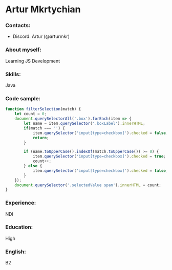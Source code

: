 # Artur Mkrtychian

### Contacts:
- Discord: Artur (@arturmkr)

### About myself:
Learning JS Development

### Skills:
Java

### Code sample:
```javascript
function filterSelection(match) {
    let count = 0;
    document.querySelectorAll('.box').forEach(item => {
        let name = item.querySelector('.boxLabel').innerHTML;
        if(match === '') {
            item.querySelector('input[type=checkbox]').checked = false;
            return;
        }

        if (name.toUpperCase().indexOf(match.toUpperCase()) >= 0) {
            item.querySelector('input[type=checkbox]').checked = true;
            count++;
        } else {
            item.querySelector('input[type=checkbox]').checked = false;
        }
    });
    document.querySelector('.selectedValue span').innerHTML = count;
}
```

### Experience:
NDI

### Education:
High

### English:
B2
